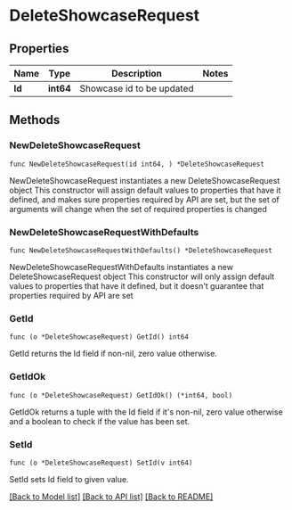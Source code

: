 # DeleteShowcaseRequest

## Properties

Name | Type | Description | Notes
------------ | ------------- | ------------- | -------------
**Id** | **int64** | Showcase id to be updated | 

## Methods

### NewDeleteShowcaseRequest

`func NewDeleteShowcaseRequest(id int64, ) *DeleteShowcaseRequest`

NewDeleteShowcaseRequest instantiates a new DeleteShowcaseRequest object
This constructor will assign default values to properties that have it defined,
and makes sure properties required by API are set, but the set of arguments
will change when the set of required properties is changed

### NewDeleteShowcaseRequestWithDefaults

`func NewDeleteShowcaseRequestWithDefaults() *DeleteShowcaseRequest`

NewDeleteShowcaseRequestWithDefaults instantiates a new DeleteShowcaseRequest object
This constructor will only assign default values to properties that have it defined,
but it doesn't guarantee that properties required by API are set

### GetId

`func (o *DeleteShowcaseRequest) GetId() int64`

GetId returns the Id field if non-nil, zero value otherwise.

### GetIdOk

`func (o *DeleteShowcaseRequest) GetIdOk() (*int64, bool)`

GetIdOk returns a tuple with the Id field if it's non-nil, zero value otherwise
and a boolean to check if the value has been set.

### SetId

`func (o *DeleteShowcaseRequest) SetId(v int64)`

SetId sets Id field to given value.



[[Back to Model list]](../README.md#documentation-for-models) [[Back to API list]](../README.md#documentation-for-api-endpoints) [[Back to README]](../README.md)


